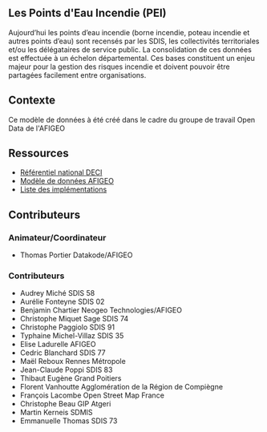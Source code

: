 <MenuSchema />

## Les Points d'Eau Incendie (PEI)
Aujourd’hui les points d’eau incendie (borne incendie, poteau incendie et autres points d’eau) sont recensés par les SDIS, les collectivités territoriales et/ou les délégataires de service public.
La consolidation de ces données est effectuée à un échelon départemental. Ces bases constituent un enjeu majeur pour la gestion des risques incendie et doivent pouvoir être partagées facilement entre organisations.

## Contexte
Ce modèle de données à été créé dans le cadre du groupe de travail Open Data de l'AFIGEO

## Ressources
* [Référentiel national DECI](https://www.interieur.gouv.fr/content/download/91185/709898/file/r%C3%A9f%20nat%20DECI%20du%2015%20d%C3%A9c%202015.pdf)
* [Modèle de données AFIGEO](https://www.afigeo.asso.fr/wp-content/uploads/2020/12/10/modele-minimal-donnees-pei.pdf)
* [Liste des implémentations](https://docs.google.com/spreadsheets/d/1UBlX52Of20q4HnAFTyxrfX75vZrUtXDxwXP6j6_kUp4/edit#gid=0)

## Contributeurs
### Animateur/Coordinateur
* Thomas Portier 						Datakode/AFIGEO

### Contributeurs
* Audrey Miché 						SDIS 58
* Aurélie Fonteyne 					SDIS 02
* Benjamin Chartier 					Neogeo Technologies/AFIGEO
* Christophe Miquet Sage 				SDIS 74
* Christophe Paggiolo 				SDIS 91
* Typhaine Michel-Villaz 				SDIS 35
* Elise Ladurelle 					AFIGEO
* Cedric Blanchard 					SDIS 77
* Maël Reboux 						Rennes Métropole
* Jean-Claude Poppi 					SDIS 83
* Thibaut Eugène 						Grand Poitiers
* Florent Vanhoutte 					Agglomération de la Région de Compiègne
* François Lacombe 					Open Street Map France
* Christophe Beau 					GIP Atgeri
* Martin Kerneis 						SDMIS
* Emmanuelle Thomas 					SDIS 73
